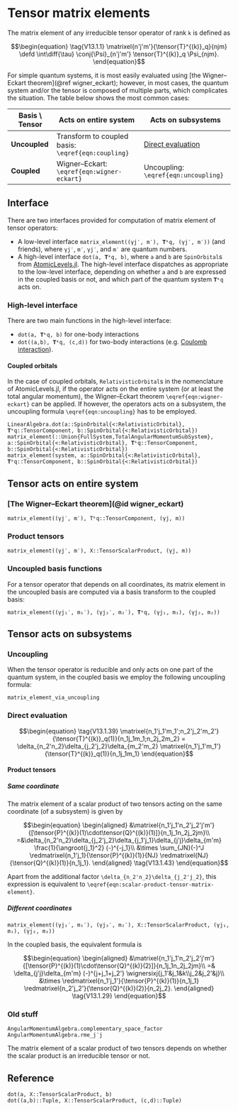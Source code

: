 # Tensor matrix elements

The matrix element of any irreducible tensor operator of rank ``k`` is
defined as

```math
\begin{equation}
\tag{V13.1.1}
\matrixel{n'j'm'}{\tensor{T}^{(k)}_q}{njm} \defd
\int\diff{\tau}
\conj{\Psi}_{n'j'm'}
\tensor{T}^{(k)}_q
\Psi_{njm}.
\end{equation}
```

For simple quantum systems, it is most easily evaluated using [the
Wigner–Eckart theorem](@ref wigner_eckart); however, in most cases,
the quantum system and/or the tensor is composed of multiple parts,
which complicates the situation. The table below shows the most common
cases:

| Basis \ Tensor | Acts on entire system                                | Acts on subsystems                     |
|----------------|------------------------------------------------------|----------------------------------------|
| **Uncoupled**  | Transform to coupled basis: ``\eqref{eqn:coupling}`` | [Direct evaluation](@ref)              |
| **Coupled**    | Wigner–Eckart: ``\eqref{eqn:wigner-eckart}``         | Uncoupling: ``\eqref{eqn:uncoupling}`` |

## Interface

There are two interfaces provided for computation of matrix element
of tensor operators:

- A low-level interface `matrix_element((γj′, m′), 𝐓ᵏq, (γj′, m′))`
  (and friends), where `γj′`, `m′`, `γj′`, and `m′` are quantum
  numbers.
- A high-level interface `dot(a, 𝐓ᵏq, b)`, where `a` and `b` are
  `SpinOrbital`s from
  [AtomicLevels.jl](https://github.com/JuliaAtoms/AtomicLevels.jl.git). The
  high-level interface dispatches as appropriate to the low-level
  interface, depending on whether `a` and `b` are expressed in the
  coupled basis or not, and which part of the quantum system `𝐓ᵏq`
  acts on.

### High-level interface

There are two main functions in the high-level interface:
- `dot(a, 𝐓ᵏq, b)` for one-body interactions
- `dot((a,b), 𝐓ᵏq, (c,d))` for two-body interactions (e.g. [Coulomb
  interaction](@ref)).

#### Coupled orbitals

In the case of coupled orbitals, `RelativisticOrbital`s in the
nomenclature of AtomicLevels.jl, if the operator acts on the entire
system (or at least the total angular momentum), the Wigner–Eckart
theorem ``\eqref{eqn:wigner-eckart}`` can be applied. If however, the
operators acts on a subsystem, the uncoupling formula
``\eqref{eqn:uncoupling}`` has to be employed.

```@docs
LinearAlgebra.dot(a::SpinOrbital{<:RelativisticOrbital}, 𝐓ᵏq::TensorComponent, b::SpinOrbital{<:RelativisticOrbital})
matrix_element(::Union{FullSystem,TotalAngularMomentumSubSystem}, a::SpinOrbital{<:RelativisticOrbital}, 𝐓ᵏq::TensorComponent, b::SpinOrbital{<:RelativisticOrbital})
matrix_element(system, a::SpinOrbital{<:RelativisticOrbital}, 𝐓ᵏq::TensorComponent, b::SpinOrbital{<:RelativisticOrbital})
```

## Tensor acts on entire system

### [The Wigner–Eckart theorem](@id wigner_eckart)

```@docs
matrix_element((γj′, m′), Tᵏq::TensorComponent, (γj, m))
```

### Product tensors

```@docs
matrix_element((γj′, m′), X::TensorScalarProduct, (γj, m))
```

### Uncoupled basis functions

For a tensor operator that depends on all coordinates, its matrix
element in the uncoupled basis are computed via a basis transform to
the coupled basis:

```@docs
matrix_element((γj₁′, m₁′), (γj₂′, m₂′), 𝐓ᵏq, (γj₁, m₁), (γj₂, m₂))
```

## Tensor acts on subsystems

### Uncoupling

When the tensor operator is reducible and only acts on one part of the
quantum system, in the coupled basis we employ the following
uncoupling formula:

```@docs
matrix_element_via_uncoupling
```

### Direct evaluation

```math
\begin{equation}
\tag{V13.1.39}
\matrixel{n_1'j_1'm_1';n_2'j_2'm_2'}{\tensor{T}^{(k)}_q(1)}{n_1j_1m_1;n_2j_2m_2}
=
\delta_{n_2'n_2}\delta_{j_2'j_2}\delta_{m_2'm_2}
\matrixel{n_1'j_1'm_1'}{\tensor{T}^{(k)}_q(1)}{n_1j_1m_1}
\end{equation}
```

#### Product tensors

##### Same coordinate

The matrix element of a scalar product of two tensors acting on
the same coordinate (of a subsystem) is given by

```math
\begin{equation}
\begin{aligned}
&\matrixel{n_1'j_1'n_2'j_2'j'm'}{[\tensor{P}^{(k)}(1)\cdot\tensor{Q}^{(k)}(1)]}{n_1j_1n_2j_2jm}\\
=&\delta_{n_2'n_2}\delta_{j_2'j_2}\delta_{j_1'j_1}\delta_{j'j}\delta_{m'm}
\frac{1}{\angroot{j_1}^2}
(-)^{-j_1}\\
&\times
\sum_{JN}(-)^J
\redmatrixel{n_1'j_1}{\tensor{P}^{(k)}(1)}{NJ}
\redmatrixel{NJ}{\tensor{Q}^{(k)}(1)}{n_1j_1}.
\end{aligned}
\tag{V13.1.43}
\end{equation}
```

Apart from the additional factor ``\delta_{n_2'n_2}\delta_{j_2'j_2}``,
this expression is equivalent to
``\eqref{eqn:scalar-product-tensor-matrix-element}``.

##### Different coordinates

```@docs
matrix_element((γj₁′, m₁′), (γj₂′, m₂′), X::TensorScalarProduct, (γj₁, m₁), (γj₂, m₂))
```

In the coupled basis, the equivalent formula is

```math
\begin{equation}
\begin{aligned}
&\matrixel{n_1'j_1'n_2'j_2'j'm'}{[\tensor{P}^{(k)}(1)\cdot\tensor{Q}^{(k)}(2)]}{n_1j_1n_2j_2jm}\\
=& \delta_{j'j}\delta_{m'm}
(-)^{j+j_1+j_2'}
\wignersixj{j_1'&j_1&k\\j_2&j_2'&j}\\
&\times
\redmatrixel{n_1'j_1'}{\tensor{P}^{(k)}(1)}{n_1j_1}
\redmatrixel{n_2'j_2'}{\tensor{Q}^{(k)}(2)}{n_2j_2}.
\end{aligned}
\tag{V13.1.29}
\end{equation}
```

### Old stuff

```@docs
AngularMomentumAlgebra.complementary_space_factor
AngularMomentumAlgebra.rme_j′j
```

The matrix element of a scalar product of two tensors depends on
whether the scalar product is an irreducible tensor or not.


## Reference

```@docs
dot(a, X::TensorScalarProduct, b)
dot((a,b)::Tuple, X::TensorScalarProduct, (c,d)::Tuple)
```
